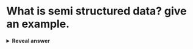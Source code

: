 # What is semi structured data? give an example.
<details>
<summary><b>Reveal answer</b></summary>
Does not adhere to a data model, but has some structure, such as tags, hierarchies, and other markers.<br><br>Example: email, json
</details>

